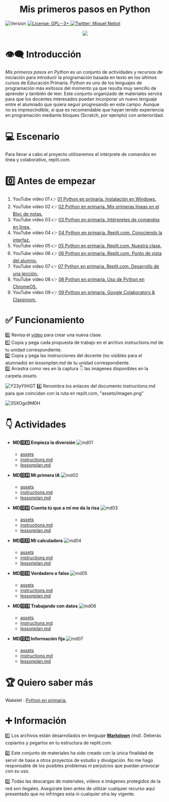<h1 align="center"><b>Mis primeros pasos en Python</b></h1>
<p>
  <img alt="Version" src="https://img.shields.io/badge/version-1.0-blue.svg?cacheSeconds=2592000" />
  <a href="https://www.gnu.org/licenses/gpl-3.0.html" target="_blank">
    <img alt="License: GPL--3+" src="https://img.shields.io/badge/License-GPL--3+-yellow.svg" />
  </a>
  <a href="https://twitter.com/miquelnebot" target="_blank">
    <img alt="Twitter: Miquel Nebot" src="https://img.shields.io/twitter/follow/miquelnebot.svg?style=social" />
  </a>
</p>
<div align="center"><img src="https://github.com/miquelnebotaragon/mis_primeros_pasos_en_python/assets/57944755/9b2a092e-dca9-4ea8-a284-d8038056ae2e"></div>


# 👁️‍🗨️ Introducción
_Mis primeros pasos en Python_ es un conjunto de actividades y recursos de iniciación para introducir la programación basada en texto en los últimos cursos de Educación Primaria.
Python es uno de los lenguajes de programación más exitosos del momento ya que resulta muy sencillo de aprender y también de leer. Este conjunto organizado de materiales servirá para que los docentes interesados puedan incorporar un nuevo lenguaje entre el alumnado que quiera seguir progresando en este campo. Aunque no es imprescindible, sí que es recomendable que hayan tenido experiencia en programación mediante bloques (Scratch, por ejemplo) con anterioridad.

# 💻 Escenario
Para llevar a cabo el proyecto utilizaremos el intérprete de comandos en línea y colaborativo, replit.com.

# 0️⃣ Antes de empezar
1. YouTube vídeo 01 👉 <a href="https://youtu.be/QqwDxQHrx7s01" target="_blank">01 Python en primaria. Instalación en Windows.</a>
2. YouTube vídeo 02 👉 <a href="https://youtu.be/I8JLpp7z4b4" target="_blank">02 Python en primaria. Mis primeras líneas en el Bloc de notas.</a>
3. YouTube vídeo 03 👉 <a href="https://youtu.be/ZNVz69yOvHo" target="_blank">03 Python en primaria. Intérpretes de comandos en línea.</a>
4. YouTube vídeo 04 👉️ <a href="https://youtu.be/fYdRvMoMN7E" target="_blank">04 Python en primaria. Replit.com. Conociendo la interfaz.</a>
5. YouTube vídeo 05 👉 <a href="https://youtu.be/PHpHs-b9vNc" target="_blank">05 Python en primaria. Replit.com. Nuestra clase.</a>
6. YouTube vídeo 06 👉 <a href="https://youtu.be/A9QLdkVxU-A" target="_blank">06 Python en primaria. Replit.com. Punto de vista del alumno.</a>
7. YouTube vídeo 07 👉 <a href="https://youtu.be/ocSrxGP6z6U" target="_blank">07 Python en primaria. Replit.com. Desarrollo de una lección.</a>
8. YouTube vídeo 08 👉 <a href="https://youtu.be/OrrESeNVJSc" target="_blank">08 Python en primaria. Uso de Python en ChromeOS.</a>
9. YouTube vídeo 09 👉️ <a href="" target="_blank">09 Python en primaria. Google Colaboratory & Classroom.</a>

# ✅ Funcionamiento
0️⃣ Revisa el <a href="https://youtu.be/PHpHs-b9vNc" target="_blank">vídeo</a> para crear una nueva clase.  
1️⃣ Copia y pega cada propuesta de trabajo en el archivo _instructions.md_ de tu unidad correspondiente.  
2️⃣ Copia y pega las instrucciones del docente (no visibles para el alumnado) en _lessonplan.md_ de tu unidad correspondiente.  
3️⃣ Arrastra como ves en la captura 👇 las imágenes disponibles en la carpeta _assets_.  

![Y23yYlHiGT](https://github.com/miquelnebotaragon/mis_primeros_pasos_en_python/assets/57944755/f5be5a5f-0872-4f8d-9466-831b2e24264a)
4️⃣ Renombra los enlaces del documento _instructions.md_ para que coincidan con la ruta en replit.com, "assets/imagen.png"  

![3SXOgx9M0H](https://github.com/miquelnebotaragon/mis_primeros_pasos_en_python/assets/57944755/12262e51-aceb-4f48-b3f2-88e77ef39736)  

# 👇 Actividades
* __MD0️⃣1️⃣ Empieza la diversión__
  ![md01](https://github.com/miquelnebotaragon/mis_primeros_pasos_en_python/assets/57944755/38ed6bef-2110-4d13-b38a-5d73898c564c)

  * <a href="https://github.com/miquelnebotaragon/mis_primeros_pasos_en_python/tree/main/md01_empieza_la_diversion_assets" target="_blank">assets</a>
  * <a href="https://github.com/miquelnebotaragon/mis_primeros_pasos_en_python/blob/main/md01_empieza_la_diversion_instructions.md" target="_blank">instructions.md</a>
  * <a href="https://github.com/miquelnebotaragon/mis_primeros_pasos_en_python/blob/main/md01_empieza_la_diversion_lessonplan.md" target="_blank">lessonplan.md</a>  


* __MD0️⃣2️⃣ Mi primera IA__
  ![md02](https://github.com/miquelnebotaragon/mis_primeros_pasos_en_python/assets/57944755/a3fb1b00-3614-41ea-8070-5c9cd86b80a9)  

  * <a href="https://github.com/miquelnebotaragon/mis_primeros_pasos_en_python/tree/main/md02_mi_primera_ia_assets" target="_blank">assets</a>
  * <a href="https://github.com/miquelnebotaragon/mis_primeros_pasos_en_python/blob/main/md02_mi_primera_ia_instructions.md" target="_blank">instructions.md</a>
  * <a href="https://github.com/miquelnebotaragon/mis_primeros_pasos_en_python/blob/main/md02_mi_primera_ia_lessonplan.md" target="_blank">lessonplan.md</a>

* __MD0️⃣3️⃣ Cuenta tú que a mí me da la risa__
![md03](https://github.com/miquelnebotaragon/mis_primeros_pasos_en_python/assets/57944755/7057e840-31c3-433d-b922-85745f2c55e4)  

  * <a href="https://github.com/miquelnebotaragon/mis_primeros_pasos_en_python/tree/main/md03_cuenta_tu_que_a_mi_me_da_la_risa_assets" target="_blank">assets</a>
  * <a href="https://github.com/miquelnebotaragon/mis_primeros_pasos_en_python/blob/main/md03_cuenta_tu_que_a_mi_me_da_la_risa_instructions.md" target="_blank">instructions.md</a>
  * <a href="https://github.com/miquelnebotaragon/mis_primeros_pasos_en_python/blob/main/md03_cuenta_tu_que_a_mi_me_da_la_risa_lessonplan.md" target="_blank">lessonplan.md</a>

* __MD0️⃣4️⃣ Mi calculadora__ 
![md04](https://github.com/miquelnebotaragon/mis_primeros_pasos_en_python/assets/57944755/51d57599-e247-4700-9ac8-9e47eedec1d2)

  * <a href="https://github.com/miquelnebotaragon/mis_primeros_pasos_en_python/tree/main/md04_mi_calculadora_assets" target="_blank">assets</a>
  * <a href="https://github.com/miquelnebotaragon/mis_primeros_pasos_en_python/blob/main/md04_mi_calculadora_instructions.md" target="_blank">instructions.md</a>
  * <a href="https://github.com/miquelnebotaragon/mis_primeros_pasos_en_python/blob/main/md04_mi_calculadora_lessonplan.md" target="_blank">lessonplan.md</a>

* __MD0️⃣5️⃣ Verdadero o falso__ 
![md05](https://github.com/miquelnebotaragon/mis_primeros_pasos_en_python/assets/57944755/d5f94514-dfc2-4efb-8a60-f97bd0717200)

  * <a href="https://github.com/miquelnebotaragon/mis_primeros_pasos_en_python/tree/main/md05_verdadero_o_falso_assets" target="_blank">assets</a>
  * <a href="https://github.com/miquelnebotaragon/mis_primeros_pasos_en_python/blob/main/md05_verdadero_o_falso_instructions.md" target="_blank">instructions.md</a>
  * <a href="https://github.com/miquelnebotaragon/mis_primeros_pasos_en_python/blob/main/md05_verdadero_o_falso_lessonplan.md" target="_blank">lessonplan.md</a>

* __MD0️⃣6️⃣ Trabajando con datos__ 
![md06](https://github.com/miquelnebotaragon/mis_primeros_pasos_en_python/assets/57944755/c60c31cb-a348-4339-bb99-704a61229c4d)

  * <a href="https://github.com/miquelnebotaragon/mis_primeros_pasos_en_python/tree/main/md06_trabajando_con_datos_assets" target="_blank">assets</a>
  * <a href="https://github.com/miquelnebotaragon/mis_primeros_pasos_en_python/blob/main/md06_trabajando_con_datos_instructions.md" target="_blank">instructions.md</a>
  * <a href="https://github.com/miquelnebotaragon/mis_primeros_pasos_en_python/blob/main/md06_trabajando_con_datos_lessonplan.md" target="_blank">lessonplan.md</a>

* __MD0️⃣7️⃣ Información fija__ 
![md07](https://github.com/miquelnebotaragon/mis_primeros_pasos_en_python/assets/57944755/f1e362f3-21da-47be-978f-0f9febe89c9a)

  * <a href="https://github.com/miquelnebotaragon/mis_primeros_pasos_en_python/tree/main/md07_informacion_fija_assets" target="_blank">assets</a>
  * <a href="https://github.com/miquelnebotaragon/mis_primeros_pasos_en_python/blob/main/md07_informacion_fija_instructions.md" target="_blank">instructions.md</a>
  * <a href="https://github.com/miquelnebotaragon/mis_primeros_pasos_en_python/blob/main/md07_informacion_fija_lessonplan.md" target="_blank">lessonplan.md</a>
  
# 🏆 Quiero saber más
Wakelet · <a href="https://wakelet.com/wake/zr9_jIywNmym0exHjSQ8I" target="_blank">Python en primaria.</a>

# ➕ Información
1️⃣ Los archivos están desarrollados en lenguaje <a href="https://www.markdownguide.org/" target="_blank">__Markdown__</a> _(md)_. Deberás copiarlos y pegarlos en tu estructura de replit.com.  

2️⃣ Este conjunto de materiales ha sido creado con la única finalidad de servir de base a otros proyectos de estudio y divulgación. No me hago responsable de los posibles problemas ni perjuicios que puedan provocar con su uso.  

3️⃣ Todas las descargas de materiales, vídeos e imágenes protegidos de la red son ilegales. Asegúrate bien antes de utilizar cualquier recurso aquí presentado que no infringes esta ni cualquier otra ley vigente.
